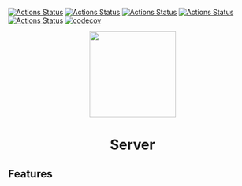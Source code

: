 [![Actions Status](https://github.com/ZenConn/Server/workflows/MacOS/badge.svg)](https://github.com/ZenConn/Server/actions)
[![Actions Status](https://github.com/ZenConn/Server/workflows/Windows/badge.svg)](https://github.com/ZenConn/Server/actions)
[![Actions Status](https://github.com/ZenConn/Server/workflows/Ubuntu/badge.svg)](https://github.com/ZenConn/Server/actions)
[![Actions Status](https://github.com/ZenConn/Server/workflows/Style/badge.svg)](https://github.com/ZenConn/Server/actions)
[![Actions Status](https://github.com/ZenConn/Server/workflows/Install/badge.svg)](https://github.com/ZenConn/Server/actions)
[![codecov](https://codecov.io/gh/ZenConn/Server/branch/master/graph/badge.svg)](https://codecov.io/gh/ZenConn/Server)

<p align="center">
  <img src="https://avatars.githubusercontent.com/u/159615387?s=400&v=4" height="175" width="auto" />
</p>

  <h1 align="center">Server</h1>


## Features
